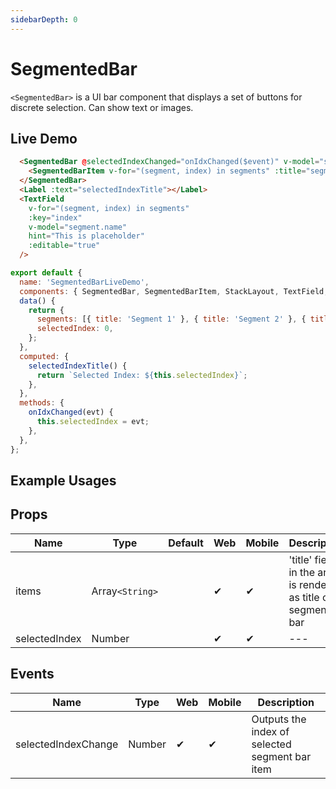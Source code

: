 ```yaml
---
sidebarDepth: 0
---
```

# SegmentedBar

`<SegmentedBar>` is a UI bar component that displays a set of buttons for discrete selection. Can show text or images.

## Live Demo

<DocExampleBox>

```html
  <SegmentedBar @selectedIndexChanged="onIdxChanged($event)" v-model="selectedIndex" style="padding-bottom:2em;">
    <SegmentedBarItem v-for="(segment, index) in segments" :title="segment.name" :key="index"/>
  </SegmentedBar>
  <Label :text="selectedIndexTitle"></Label>
  <TextField
    v-for="(segment, index) in segments"
    :key="index"
    v-model="segment.name"
    hint="This is placeholder"
    :editable="true"
  />
```

```js
export default {
  name: 'SegmentedBarLiveDemo',
  components: { SegmentedBar, SegmentedBarItem, StackLayout, TextField, Label },
  data() {
    return {
      segments: [{ title: 'Segment 1' }, { title: 'Segment 2' }, { title: 'Segment 3' }],
      selectedIndex: 0,
    };
  },
  computed: {
    selectedIndexTitle() {
      return `Selected Index: ${this.selectedIndex}`;
    },
  },
  methods: {
    onIdxChanged(evt) {
      this.selectedIndex = evt;
    },
  },
};

```

<SegmentedBarLiveDemo />
</DocExampleBox>



## Example Usages
<DocExampleBox>
<SegmentedBarDoc></SegmentedBarDoc>
</DocExampleBox>

## Props

| Name          | Type            | Default | Web | Mobile | Description                                                      |
|---------------|-----------------|---------|-----|--------|------------------------------------------------------------------|
| items         | Array`<String>` |         | ✔   | ✔      | 'title' field in the array is rendered as title of segmented bar |
| selectedIndex | Number          |         | ✔   | ✔      | ---                                                              |

## Events

| Name                | Type   | Web | Mobile | Description                                    |
|---------------------|--------|-----|--------|------------------------------------------------|
| selectedIndexChange | Number | ✔   | ✔      | Outputs the index of selected segment bar item |
